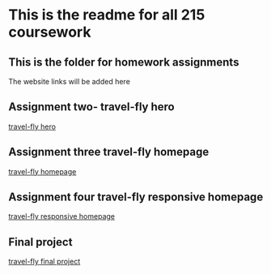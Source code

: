 # This is the readme for all 215 coursework

## This is the folder for homework assignments

The website links will be added here

## Assignment two- travel-fly hero

[travel-fly hero](https://smcc93.github.io/215-repo/travelfly-hero/)

## Assignment three travel-fly homepage

[travel-fly homepage](https://smcc93.github.io/215-repo/travelfly-homepage/)

## Assignment four travel-fly responsive homepage

[travel-fly responsive homepage](https://smcc93.github.io/215-repo/travelfly-homepage-responsive/)

## Final project

[travel-fly final project](https://smcc93.github.io/215-repo/final/)
